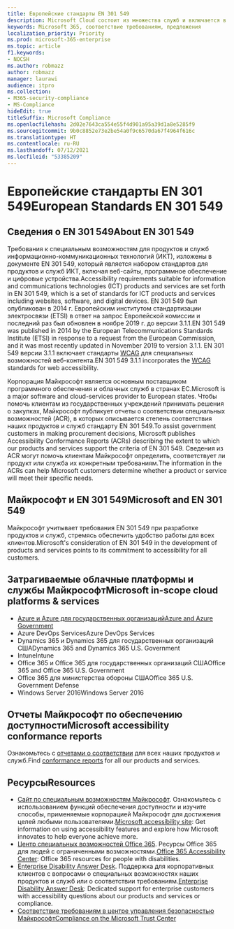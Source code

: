 ```yaml
---
title: Европейские стандарты EN 301 549
description: Microsoft Cloud состоит из множества служб и включается в разные отчеты по соответствию для отдельных служб.
keywords: Microsoft 365, соответствие требованиям, предложения
localization_priority: Priority
ms.prod: microsoft-365-enterprise
ms.topic: article
f1.keywords:
- NOCSH
ms.author: robmazz
author: robmazz
manager: laurawi
audience: itpro
ms.collection:
- M365-security-compliance
- MS-Compliance
hideEdit: true
titleSuffix: Microsoft Compliance
ms.openlocfilehash: 2d02e7643ca554e55f4d901a95a39d1a8e5285f9
ms.sourcegitcommit: 9b0c8852e73e2be54a0f9c6570da67f4964f616c
ms.translationtype: HT
ms.contentlocale: ru-RU
ms.lasthandoff: 07/12/2021
ms.locfileid: "53385209"
---
```

# <a name="european-standards-en-301-549"></a><span data-ttu-id="ab9c1-104">Европейские стандарты EN 301 549</span><span class="sxs-lookup"><span data-stu-id="ab9c1-104">European Standards EN 301 549</span></span>

## <a name="about-en-301-549"></a><span data-ttu-id="ab9c1-105">Сведения о EN 301 549</span><span class="sxs-lookup"><span data-stu-id="ab9c1-105">About EN 301 549</span></span>

<span data-ttu-id="ab9c1-106">Требования к специальным возможностям для продуктов и служб информационно-коммуникационных технологий (ИКТ), изложены в документе EN 301 549, который является набором стандартов для продуктов и служб ИКТ, включая веб-сайты, программное обеспечение и цифровые устройства.</span><span class="sxs-lookup"><span data-stu-id="ab9c1-106">Accessibility requirements suitable for information and communications technologies (ICT) products and services are set forth in EN 301 549, which is a set of standards for ICT products and services including websites, software, and digital devices.</span></span> <span data-ttu-id="ab9c1-107">EN 301 549 был опубликован в 2014 г. Европейским институтом стандартизации электросвязи (ETSI) в ответ на запрос Европейской комиссии и последний раз был обновлен в ноябре 2019 г. до версии 3.1.1.</span><span class="sxs-lookup"><span data-stu-id="ab9c1-107">EN 301 549 was published in 2014 by the European Telecommunications Standards Institute (ETSI) in response to a request from the European Commission, and it was most recently updated in November 2019 to version 3.1.1.</span></span> <span data-ttu-id="ab9c1-108">EN 301 549 версии 3.1.1 включает стандарты [WCAG](offering-WCAG-2-1.md) для специальных возможностей веб-контента.</span><span class="sxs-lookup"><span data-stu-id="ab9c1-108">EN 301 549 3.1.1 incorporates the [WCAG](offering-WCAG-2-1.md) standards for web accessibility.</span></span>

<span data-ttu-id="ab9c1-109">Корпорация Майкрософт является основным поставщиком программного обеспечения и облачных служб в странах ЕС.</span><span class="sxs-lookup"><span data-stu-id="ab9c1-109">Microsoft is a major software and cloud-services provider to European states.</span></span> <span data-ttu-id="ab9c1-110">Чтобы помочь клиентам из государственных учреждений принимать решения о закупках, Майкрософт публикует отчеты о соответствии специальных возможностей (ACR), в которых описывается степень соответствия наших продуктов и служб стандарту EN 301 549.</span><span class="sxs-lookup"><span data-stu-id="ab9c1-110">To assist government customers in making procurement decisions, Microsoft publishes Accessibility Conformance Reports (ACRs) describing the extent to which our products and services support the criteria of EN 301 549.</span></span> <span data-ttu-id="ab9c1-111">Сведения из ACR могут помочь клиентам Майкрософт определить, соответствует ли продукт или служба их конкретным требованиям.</span><span class="sxs-lookup"><span data-stu-id="ab9c1-111">The information in the ACRs can help Microsoft customers determine whether a product or service will meet their specific needs.</span></span>

## <a name="microsoft-and-en-301-549"></a><span data-ttu-id="ab9c1-112">Майкрософт и EN 301 549</span><span class="sxs-lookup"><span data-stu-id="ab9c1-112">Microsoft and EN 301 549</span></span>

<span data-ttu-id="ab9c1-113">Майкрософт учитывает требования EN 301 549 при разработке продуктов и служб, стремясь обеспечить удобство работы для всех клиентов.</span><span class="sxs-lookup"><span data-stu-id="ab9c1-113">Microsoft's consideration of EN 301 549 in the development of products and services points to its commitment to accessibility for all customers.</span></span>

## <a name="microsoft-in-scope-cloud-platforms--services"></a><span data-ttu-id="ab9c1-114">Затрагиваемые облачные платформы и службы Майкрософт</span><span class="sxs-lookup"><span data-stu-id="ab9c1-114">Microsoft in-scope cloud platforms & services</span></span>

- [<span data-ttu-id="ab9c1-115">Azure и Azure для государственных организаций</span><span class="sxs-lookup"><span data-stu-id="ab9c1-115">Azure and Azure Government</span></span>](https://go.microsoft.com/fwlink/p/?linkid=2051569)
- <span data-ttu-id="ab9c1-116">Azure DevOps Services</span><span class="sxs-lookup"><span data-stu-id="ab9c1-116">Azure DevOps Services</span></span>
- <span data-ttu-id="ab9c1-117">Dynamics 365 и Dynamics 365 для государственных организаций США</span><span class="sxs-lookup"><span data-stu-id="ab9c1-117">Dynamics 365 and Dynamics 365 U.S. Government</span></span>
- <span data-ttu-id="ab9c1-118">Intune</span><span class="sxs-lookup"><span data-stu-id="ab9c1-118">Intune</span></span>
- <span data-ttu-id="ab9c1-119">Office 365 и Office 365 для государственных организаций США</span><span class="sxs-lookup"><span data-stu-id="ab9c1-119">Office 365 and Office 365 U.S. Government</span></span>
- <span data-ttu-id="ab9c1-120">Office 365 для министерства обороны США</span><span class="sxs-lookup"><span data-stu-id="ab9c1-120">Office 365 U.S. Government Defense</span></span>
- <span data-ttu-id="ab9c1-121">Windows Server 2016</span><span class="sxs-lookup"><span data-stu-id="ab9c1-121">Windows Server 2016</span></span>

## <a name="microsoft-accessibility-conformance-reports"></a><span data-ttu-id="ab9c1-122">Отчеты Майкрософт по обеспечению доступности</span><span class="sxs-lookup"><span data-stu-id="ab9c1-122">Microsoft accessibility conformance reports</span></span>

<span data-ttu-id="ab9c1-123">Ознакомьтесь с [отчетами о соответствии](https://cloudblogs.microsoft.com/industry-blog/government/2018/09/11/accessibility-conformance-reports/) для всех наших продуктов и служб.</span><span class="sxs-lookup"><span data-stu-id="ab9c1-123">Find [conformance reports](https://cloudblogs.microsoft.com/industry-blog/government/2018/09/11/accessibility-conformance-reports/) for all our products and services.</span></span>

## <a name="resources"></a><span data-ttu-id="ab9c1-124">Ресурсы</span><span class="sxs-lookup"><span data-stu-id="ab9c1-124">Resources</span></span>

- <span data-ttu-id="ab9c1-125">[Сайт по специальным возможностям Майкрософт](https://www.microsoft.com/accessibility). Ознакомьтесь с использованием функций обеспечения доступности и изучите способы, применяемые корпорацией Майкрософт для достижения целей любыми пользователями.</span><span class="sxs-lookup"><span data-stu-id="ab9c1-125">[Microsoft accessibility site](https://www.microsoft.com/accessibility): Get information on using accessibility features and explore how Microsoft innovates to help everyone achieve more.</span></span>
- <span data-ttu-id="ab9c1-126">[Центр специальных возможностей Office 365](https://go.microsoft.com/fwlink/p/?linkid=2051801). Ресурсы Office 365 для людей с ограниченными возможностями.</span><span class="sxs-lookup"><span data-stu-id="ab9c1-126">[Office 365 Accessibility Center](https://go.microsoft.com/fwlink/p/?linkid=2051801): Office 365 resources for people with disabilities.</span></span>
- <span data-ttu-id="ab9c1-127">[Enterprise Disability Answer Desk](https://go.microsoft.com/fwlink/p/?linkid=2050890). Поддержка для корпоративных клиентов с вопросами о специальных возможностях наших продуктов и служб или о соответствии требованиям.</span><span class="sxs-lookup"><span data-stu-id="ab9c1-127">[Enterprise Disability Answer Desk](https://go.microsoft.com/fwlink/p/?linkid=2050890): Dedicated support for enterprise customers with accessibility questions about our products and services or compliance.</span></span>
- [<span data-ttu-id="ab9c1-128">Соответствие требованиям в центре управления безопасностью Майкрософт</span><span class="sxs-lookup"><span data-stu-id="ab9c1-128">Compliance on the Microsoft Trust Center</span></span>](https://www.microsoft.com/trust-center/compliance/compliance-overview)
